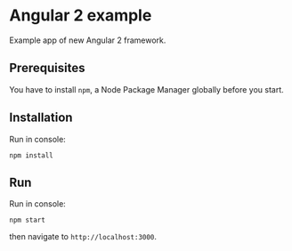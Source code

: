 # Angular 2 example
Example app of new Angular 2 framework.

## Prerequisites
You have to install `npm`, a Node Package Manager globally before you start.

## Installation
Run in console:

`npm install`

## Run
Run in console:

`npm start`

then navigate to `http://localhost:3000`.

